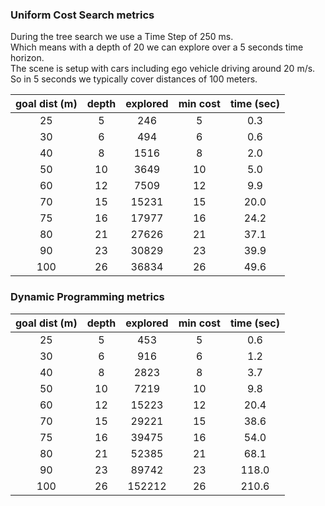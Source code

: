 ### Uniform Cost Search metrics

During the tree search we use a Time Step of 250 ms.  
Which means with a depth of 20 we can explore over a 5 seconds time horizon.  
The scene is setup with cars including ego vehicle driving around 20 m/s.  
So in 5 seconds we typically cover distances of 100 meters.  

| goal dist (m)| depth | explored |  min cost  |  time (sec)| 
|:------------:|:-----:|:--------:|:----------:|:----------:|
|   25         |    5  |    246   |    5       |   0.3      |
|   30         |    6  |    494   |    6       |   0.6      |
|   40         |    8  |   1516   |    8       |   2.0      |
|   50         |   10  |   3649   |   10       |   5.0      | 
|   60         |   12  |   7509   |   12       |   9.9      |    
|   70         |   15  |  15231   |   15       |  20.0      |   
|   75         |   16  |  17977   |   16       |  24.2      |   
|   80         |   21  |  27626   |   21       |  37.1      |  
|   90         |   23  |  30829   |   23       |  39.9      |  
|  100         |   26  |  36834   |   26       |  49.6      |  


### Dynamic Programming metrics

| goal dist (m)| depth | explored |  min cost  |  time (sec)| 
|:------------:|:-----:|:--------:|:----------:|:----------:|
|   25         |    5  |    453   |    5       |   0.6      |
|   30         |    6  |    916   |    6       |   1.2      |
|   40         |    8  |   2823   |    8       |   3.7      |
|   50         |   10  |   7219   |   10       |   9.8      | 
|   60         |   12  |  15223   |   12       |  20.4      |    
|   70         |   15  |  29221   |   15       |  38.6      |  
|   75         |   16  |  39475   |   16       |  54.0      |   
|   80         |   21  |  52385   |   21       |  68.1      |  
|   90         |   23  |  89742   |   23       | 118.0      |  
|   100        |    26 | 152212   |    26       |  210.6    |





  
